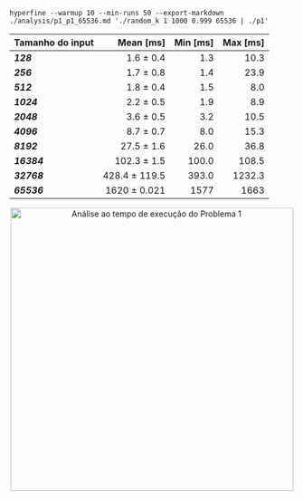 `hyperfine --warmup 10 --min-runs 50 --export-markdown ./analysis/p1_p1_65536.md './random_k 1 1000 0.999 65536 | ./p1'`

<div align="center">

| Tamanho do input | Mean [ms] | Min [ms] | Max [ms] | 
|:---|---:|---:|---:|
| ***128*** | 1.6 ± 0.4 | 1.3 | 10.3 |
| ***256*** | 1.7 ± 0.8 | 1.4 | 23.9 |
| ***512*** | 1.8 ± 0.4 | 1.5 | 8.0 |
| ***1024*** | 2.2 ± 0.5 | 1.9 | 8.9 | 
| ***2048*** | 3.6 ± 0.5 | 3.2 | 10.5 |
| ***4096*** | 8.7 ± 0.7 | 8.0 | 15.3 |
| ***8192*** | 27.5 ± 1.6 | 26.0 | 36.8 |
| ***16384*** | 102.3 ± 1.5 | 100.0 | 108.5 |
| ***32768*** | 428.4 ± 119.5 | 393.0 | 1232.3 |
| ***65536*** | 1620 ± 0.021 | 1577 | 1663 |

</div>

<div align="center">
<img align="center"  width="500px" src="https://svgshare.com/i/dPb.svg" alt="Análise ao tempo de execução do Problema 1" />
</div>
